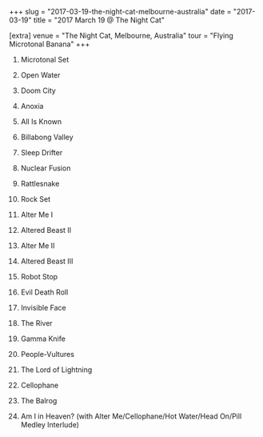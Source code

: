 +++
slug = "2017-03-19-the-night-cat-melbourne-australia"
date = "2017-03-19"
title = "2017 March 19 @ The Night Cat"

[extra]
venue = "The Night Cat, Melbourne, Australia"
tour = "Flying Microtonal Banana"
+++


 1. Microtonal Set
 2. Open Water

 3. Doom City

 4. Anoxia

 5. All Is Known

 6. Billabong Valley

 7. Sleep Drifter

 8. Nuclear Fusion

 9. Rattlesnake

10. Rock Set
11. Alter Me I

12. Altered Beast II

13. Alter Me II

14. Altered Beast III

15. Robot Stop

16. Evil Death Roll

17. Invisible Face

18. The River

19. Gamma Knife

20. People-Vultures

21. The Lord of Lightning

22. Cellophane

23. The Balrog

24. Am I in Heaven?
    (with Alter Me/Cellophane/Hot Water/Head On/Pill Medley Interlude)



